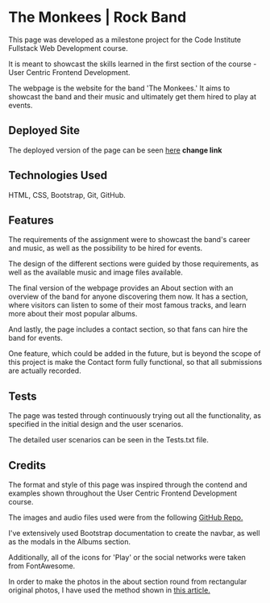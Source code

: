 # The Monkees | Rock Band

This page was developed as a milestone project for the Code Institute Fullstack Web Development course. 

It is meant to showcast the skills learned in the first section of the course - User Centric Frontend Development.

The webpage is the website for the band 'The Monkees.' It aims to showcast the band and their music and ultimately get them hired to play at events.

## Deployed Site 

The deployed version of the page can be seen [here](https://www.google.com) **change link**

## Technologies Used

HTML, CSS, Bootstrap, Git, GitHub.

## Features

The requirements of the assignment were to showcast the band's career and music, as well as the possibility to be hired for events.

The design of the different sections were guided by those requirements, as well as the available music and image files available.

The final version of the webpage provides an About section with an overview of the band for anyone discovering them now. It has a section, where visitors can listen to some of their most famous tracks, and learn more about their most popular albums.

And lastly, the page includes a contact section, so that fans can hire the band for events.

One feature, which could be added in the future, but is beyond the scope of this project is make the Contact form fully functional, so that all submissions are actually recorded.

## Tests

The page was tested through continuously trying out all the functionality, as specified in the initial design and the user scenarios. 

The detailed user scenarios can be seen in the Tests.txt file.

## Credits

The format and style of this page was inspired through the contend and examples shown throughout the User Centric Frontend Development course.

The images and audio files used were from the following [GitHub Repo.](https://github.com/Code-Institute-Org/project-assets)

I've extensively used Bootstrap documentation to create the navbar, as well as the modals in the Albums section.

Additionally, all of the icons for 'Play' or the social networks were taken from FontAwesome.

In order to make the photos in the about section round from rectangular original photos, I have used the method shown in [this article.](https://www.webfx.com/blog/web-design/circular-images-css/)

